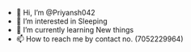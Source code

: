 - 👋 Hi, I’m @Priyansh042
- 👀 I’m interested in Sleeping
- 🌱 I’m currently learning New things
- 📫 How to reach me by contact no. (7052229964)

<!---
Priyansh042/Priyansh042 is a ✨ special ✨ repository because its `README.md` (this file) appears on your GitHub profile.
You can click the Preview link to take a look at your changes.
--->
